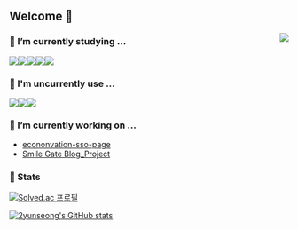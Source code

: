 ## Welcome 👋

<!--
**yunseong76039287/yunseong76039287** is a ✨ _special_ ✨ repository because its `README.md` (this file) appears on your GitHub profile.

Here are some ideas to get you started:

- 👯 I’m looking to collaborate on ...
- 🤔 I’m looking for help with ...
- 💬 Ask me about ...
- 📫 How to reach me: ...
- 😄 Pronouns: ...
- ⚡ Fun fact: ...
[![Top Langs](https://github-readme-stats.vercel.app/api/top-langs/?username=2yunseong&langs_count=8)](https://github.com/2yunseong/github-readme-stats)

-->
<a href="https://hits.seeyoufarm.com"><img src="https://hits.seeyoufarm.com/api/count/incr/badge.svg?url=https%3A%2F%2Fgithub.com%2F2yunseong&count_bg=%2379C83D&title_bg=%236A6464&icon=linux.svg&icon_color=%23E7E7E7&title=hits&edge_flat=false" align="right"/></a>

### 🌱 I’m currently studying ...


<img src="https://img.shields.io/badge/JavaScript-F7DF1E?style=flat-square&logo=javascript&logoColor=black"/><img src="https://img.shields.io/badge/React-61DAFB?style=flat-square&logo=React&logoColor=white"/><img src="https://img.shields.io/badge/Python-3776AB?style=flat-square&logo=python&logoColor=white"/><img src="https://img.shields.io/badge/C++-00599C?style=flat-square&logo=cplusplus&logoColor=white"/><img src="https://img.shields.io/badge/C-A8B9CC?style=flat-square&logo=c&logoColor=white"/>


### 🤔 I'm uncurrently use ...

<img src="https://img.shields.io/badge/Swift-F05138?style=flat-square&logo=swift&logoColor=white"/><img src="https://img.shields.io/badge/UIKit-2396F3?style=flat-square&logo=uikit&logoColor=white"/><img src="https://img.shields.io/badge/Java-007396?style=flat-square&logo=java&logoColor=white"/>

### 🔭 I’m currently working on ...
- [econonvation-sso-page](https://github.com/2yunseong/econovation-sso-page)
- [Smile Gate Blog_Project](https://github.com/2yunseong/blog_project)

### 🥇 Stats

[![Solved.ac 프로필](http://mazassumnida.wtf/api/v2/generate_badge?boj=dbsdltjd123)](https://solved.ac/dbsdltjd123)  

[![2yunseong's GitHub stats](https://github-readme-stats.vercel.app/api?username=2yunseong)](https://github.com/2yunseong/github-readme-stats) 


